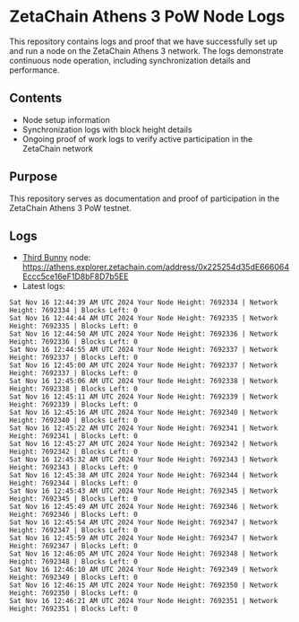 # ZetaChain Athens 3 PoW Node Logs
This repository contains logs and proof that we have successfully set up and run a node on the ZetaChain Athens 3 network. The logs demonstrate continuous node operation, including synchronization details and performance.

## Contents
- Node setup information
- Synchronization logs with block height details
- Ongoing proof of work logs to verify active participation in the ZetaChain network

## Purpose
This repository serves as documentation and proof of participation in the ZetaChain Athens 3 PoW testnet.

## Logs

- [Third Bunny](https://thirdbunny.xyz/) node: https://athens.explorer.zetachain.com/address/0x225254d35dE666064Eccc5ce16eF1D8bF8D7b5EE
- Latest logs:
```
Sat Nov 16 12:44:39 AM UTC 2024 Your Node Height: 7692334 | Network Height: 7692334 | Blocks Left: 0
Sat Nov 16 12:44:44 AM UTC 2024 Your Node Height: 7692335 | Network Height: 7692335 | Blocks Left: 0
Sat Nov 16 12:44:50 AM UTC 2024 Your Node Height: 7692336 | Network Height: 7692336 | Blocks Left: 0
Sat Nov 16 12:44:55 AM UTC 2024 Your Node Height: 7692337 | Network Height: 7692337 | Blocks Left: 0
Sat Nov 16 12:45:00 AM UTC 2024 Your Node Height: 7692337 | Network Height: 7692337 | Blocks Left: 0
Sat Nov 16 12:45:06 AM UTC 2024 Your Node Height: 7692338 | Network Height: 7692338 | Blocks Left: 0
Sat Nov 16 12:45:11 AM UTC 2024 Your Node Height: 7692339 | Network Height: 7692339 | Blocks Left: 0
Sat Nov 16 12:45:16 AM UTC 2024 Your Node Height: 7692340 | Network Height: 7692340 | Blocks Left: 0
Sat Nov 16 12:45:22 AM UTC 2024 Your Node Height: 7692341 | Network Height: 7692341 | Blocks Left: 0
Sat Nov 16 12:45:27 AM UTC 2024 Your Node Height: 7692342 | Network Height: 7692342 | Blocks Left: 0
Sat Nov 16 12:45:32 AM UTC 2024 Your Node Height: 7692343 | Network Height: 7692343 | Blocks Left: 0
Sat Nov 16 12:45:38 AM UTC 2024 Your Node Height: 7692344 | Network Height: 7692344 | Blocks Left: 0
Sat Nov 16 12:45:43 AM UTC 2024 Your Node Height: 7692345 | Network Height: 7692345 | Blocks Left: 0
Sat Nov 16 12:45:49 AM UTC 2024 Your Node Height: 7692346 | Network Height: 7692346 | Blocks Left: 0
Sat Nov 16 12:45:54 AM UTC 2024 Your Node Height: 7692347 | Network Height: 7692347 | Blocks Left: 0
Sat Nov 16 12:45:59 AM UTC 2024 Your Node Height: 7692347 | Network Height: 7692347 | Blocks Left: 0
Sat Nov 16 12:46:05 AM UTC 2024 Your Node Height: 7692348 | Network Height: 7692348 | Blocks Left: 0
Sat Nov 16 12:46:10 AM UTC 2024 Your Node Height: 7692349 | Network Height: 7692349 | Blocks Left: 0
Sat Nov 16 12:46:15 AM UTC 2024 Your Node Height: 7692350 | Network Height: 7692350 | Blocks Left: 0
Sat Nov 16 12:46:21 AM UTC 2024 Your Node Height: 7692351 | Network Height: 7692351 | Blocks Left: 0
```
